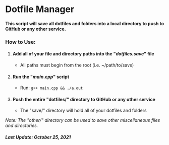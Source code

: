 # Dotfile Manager

#### This script will save all dotfiles and folders into a local directory to push to GitHub or any other service.

### How to Use:
1) #### Add all of your file and directory paths into the "*dotfiles.save*" file

    - All paths must begin from the root (i.e. ~/path/to/save)

2) #### Run the "*main.cpp*" script
    
    - Run: `g++ main.cpp && ./a.out`

3) #### Push the entire "dotfiles/" directory to GitHub or any other service

    - The "save/" directory will hold all of your dotfiles and folders

*Note: The "other/" directory can be used to save other miscellaneous files and directories.*

##### Last Update: **October 25, 2021**

